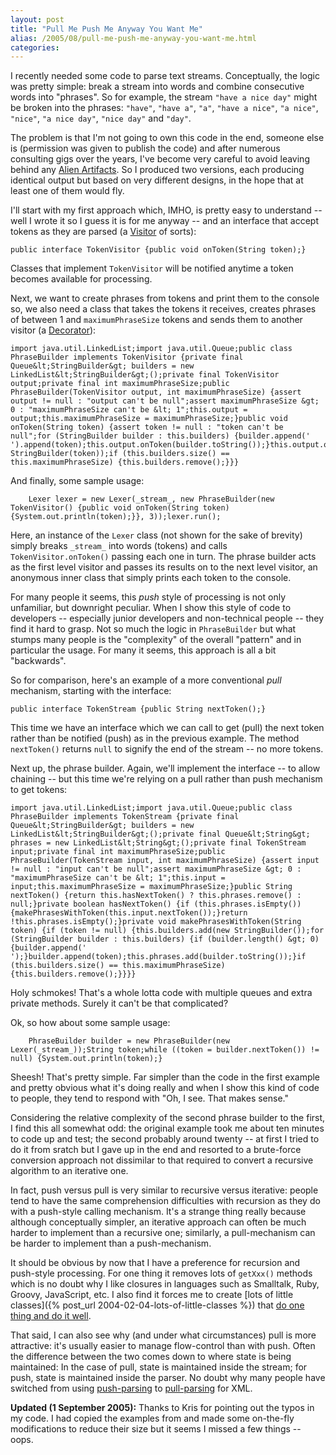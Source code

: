 ```yaml
---
layout: post
title: "Pull Me Push Me Anyway You Want Me"
alias: /2005/08/pull-me-push-me-anyway-you-want-me.html
categories:
---
```

I recently needed some code to parse text streams. Conceptually, the logic was pretty simple: break a stream into words and combine consecutive words into "phrases". So for example, the stream `"have a nice day"` might be broken into the phrases: `"have"`, `"have a"`, `"a"`, `"have a nice"`, `"a nice"`, `"nice"`, `"a nice day"`, `"nice day"` and `"day"`.

The problem is that I'm not going to own this code in the end, someone else is (permission was given to publish the code) and after numerous consulting gigs over the years, I've become very careful to avoid leaving behind any [Alien Artifacts](http://www.eaves.org/blog-archive/000071.html). So I produced two versions, each producing identical output but based on very different designs, in the hope that at least one of them would fly.

I'll start with my first approach which, IMHO, is pretty easy to understand -- well I wrote it so I guess it is for me anyway -- and an interface that accept tokens as they are parsed (a [Visitor](http://en.wikipedia.org/wiki/Visitor_pattern) of sorts):

```
public interface TokenVisitor {public void onToken(String token);}
```

Classes that implement `TokenVisitor` will be notified anytime a token becomes available for processing.

Next, we want to create phrases from tokens and print them to the console so, we also need a class that takes the tokens it receives, creates phrases of between 1 and `maximumPhraseSize` tokens and sends them to another visitor (a [Decorator](http://en.wikipedia.org/wiki/Decorator_pattern)):

```
import java.util.LinkedList;import java.util.Queue;public class PhraseBuilder implements TokenVisitor {private final Queue&lt;StringBuilder&gt; builders = new LinkedList&lt;StringBuilder&gt;();private final TokenVisitor output;private final int maximumPhraseSize;public PhraseBuilder(TokenVisitor output, int maximumPhraseSize) {assert output != null : "output can't be null";assert maximumPhraseSize &gt; 0 : "maximumPhraseSize can't be &lt; 1";this.output = output;this.maximumPhraseSize = maximumPhraseSize;}public void onToken(String token) {assert token != null : "token can't be null";for (StringBuilder builder : this.builders) {builder.append(' ').append(token);this.output.onToken(builder.toString());}this.output.onToken(token);this.builders.add(new StringBuilder(token));if (this.builders.size() == this.maximumPhraseSize) {this.builders.remove();}}}
```

And finally, some sample usage:

```
    Lexer lexer = new Lexer(_stream_, new PhraseBuilder(new TokenVisitor() {public void onToken(String token) {System.out.println(token);}}, 3));lexer.run();
```

Here, an instance of the `Lexer` class (not shown for the sake of brevity) simply breaks `_stream_` into words (tokens) and calls `TokenVisitor.onToken()` passing each one in turn. The phrase builder acts as the first level visitor and passes its results on to the next level visitor, an anonymous inner class that simply prints each token to the console.

For many people it seems, this _push_ style of processing is not only unfamiliar, but downright peculiar. When I show this style of code to developers -- especially junior developers and non-technical people -- they find it hard to grasp. Not so much the logic in `PhraseBuilder` but what stumps many people is the "complexity" of the overall "pattern" and in particular the usage. For many it seems, this approach is all a bit "backwards".

So for comparison, here's an example of a more conventional _pull_ mechanism, starting with the interface:

```
public interface TokenStream {public String nextToken();}
```

This time we have an interface which we can call to get (pull) the next token rather than be notified (push) as in the previous example. The method `nextToken()` returns `null` to signify the end of the stream -- no more tokens.

Next up, the phrase builder. Again, we'll implement the interface -- to allow chaining -- but this time we're relying on a pull rather than push mechanism to get tokens:

```
import java.util.LinkedList;import java.util.Queue;public class PhraseBuilder implements TokenStream {private final Queue&lt;StringBuilder&gt; builders = new LinkedList&lt;StringBuilder&gt;();private final Queue&lt;String&gt; phrases = new LinkedList&lt;String&gt;();private final TokenStream input;private final int maximumPhraseSize;public PhraseBuilder(TokenStream input, int maximumPhraseSize) {assert input != null : "input can't be null";assert maximumPhraseSize &gt; 0 : "maximumPhraseSize can't be &lt; 1";this.input = input;this.maximumPhraseSize = maximumPhraseSize;}public String nextToken() {return this.hasNextToken() ? this.phrases.remove() : null;}private boolean hasNextToken() {if (this.phrases.isEmpty()) {makePhrasesWithToken(this.input.nextToken());}return !this.phrases.isEmpty();}private void makePhrasesWithToken(String token) {if (token != null) {this.builders.add(new StringBuilder());for (StringBuilder builder : this.builders) {if (builder.length() &gt; 0) {builder.append(' ');}builder.append(token);this.phrases.add(builder.toString());}if (this.builders.size() == this.maximumPhraseSize) {this.builders.remove();}}}}
```

Holy schmokes! That's a whole lotta code with multiple queues and extra private methods. Surely it can't be that complicated?

Ok, so how about some sample usage:

```
    PhraseBuilder builder = new PhraseBuilder(new Lexer(_stream_));String token;while ((token = builder.nextToken()) != null) {System.out.println(token);}
```

Sheesh! That's pretty simple. Far simpler than the code in the first example and pretty obvious what it's doing really and when I show this kind of code to people, they tend to respond with "Oh, I see. That makes sense."

Considering the relative complexity of the second phrase builder to the first, I find this all somewhat odd: the original example took me about ten minutes to code up and test; the second probably around twenty -- at first I tried to do it from sratch but I gave up in the end and resorted to a brute-force conversion approach not dissimilar to that required to convert a recursive algorithm to an iterative one.

In fact, push versus pull is very similar to recursive versus iterative: people tend to have the same comprehension difficulties with recursion as they do with a push-style calling mechanism. It's a strange thing really because although conceptually simpler, an iterative approach can often be much harder to implement than a recursive one; similarly, a pull-mechanism can be harder to implement than a push-mechanism.

It should be obvious by now that I have a preference for recursion and push-style processing. For one thing it removes lots of `getXxx()` methods which is no doubt why I like closures in languages such as Smalltalk, Ruby, Groovy, JavaScript, etc. I also find it forces me to create [lots of little classes]({% post_url 2004-02-04-lots-of-little-classes %}) that [do one thing and do it well](http://www.oreilly.com/catalog/bfljava/chapter/ch03.pdf).

That said, I can also see why (and under what circumstances) pull is more attractive: it's usually easier to manage flow-control than with push. Often the difference between the two comes down to where state is being maintained: In the case of pull, state is maintained inside the stream; for push, state is maintained inside the parser.  No doubt why many people have switched from using [push-parsing](http://www.saxproject.org/) to [pull-parsing](http://www.xmlpull.org/) for XML.

**Updated (1 September 2005):** Thanks to Kris for pointing out the typos in my code. I had copied the examples from and made some on-the-fly modifications to reduce their size but it seems I missed a few things -- oops.
